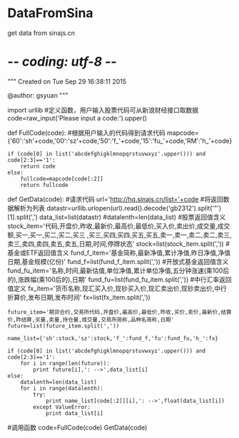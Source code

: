 # DataFromSina
get data from sinajs.cn
# -*- coding: utf-8 -*-
"""
Created on Tue Sep 29 16:38:11 2015

@author: gsyuan
"""

import urllib
#定义函数，用户输入股票代码可从新浪财经接口取数据
code=raw_input('Please input a code:').upper()

def FullCode(code):
    #根据用户输入的代码得到请求代码
    mapcode={'60':'sh'+code,'00':'sz'+code,'50':'f_'+code,'15':'fu_'+code,'RM':'h_'+code}
    
    if (code[0] in list('abcdefghigklmnopqrstuvwxyz'.upper())) and code[2:3]=='1':
        return code
    else:
        fullcode=mapcode[code[:2]]
        return fullcode
    
def GetData(code):
    #请求代码
    url='http://hq.sinajs.cn/list='+code
    #将返回数据解析为列表
    datastr=urllib.urlopen(url).read().decode('gb2312').split('"')[1].split(',')
    data_list=list(datastr)
    #datalenth=len(data_list)
    #股票返回值含义
    stock_item='代码,开盘价,昨收,最新价,最高价,最低价,买入价,卖出价,成交量,成交额,买一,买一,买二,买二,买三 ,买三,买四,买四,买五,买五,卖一,卖一,卖二,卖二,卖三,卖三,卖四,卖四,卖五,卖五,日期,时间,停牌状态'
    stock=list(stock_item.split(','))
    #基金或ETF返回值含义
    fund_f_item='基金简称,最新净值,累计净值,昨日净值,净值日期,基金规模(亿份)'
    fund_f=list(fund_f_item.split(','))
    #开放式基金返回值含义
    fund_fu_item='名称,时间,最新估值,单位净值,累计单位净值,五分钟涨速(乘100后的),涨跌幅(乘100后的),日期'
    fund_fu=list(fund_fu_item.split(','))
    #中行汇率返回值定义
    fx_item='货币名称,现汇买入价,现钞买入价,现汇卖出价,现钞卖出价,中行折算价,发布日期,发布时间'
    fx=list(fx_item.split(','))
    
    future_item='期货合约,交易所代码,开盘价,最高价,最低价,昨收,买价,卖价,最新价,结算价,昨结算,买量,卖量,持仓量,成交量,交易所简称,品种名简称,日期'
    future=list(future_item.split(','))
    
    name_list={'sh':stock,'sz':stock,'f_':fund_f,'fu':fund_fu,'h_':fx}
    
    if (code[0] in list('abcdefghigklmnopqrstuvwxyz'.upper())) and code[2:3]=='1':
        for i in range(len(future)):
            print future[i],': -->',data_list[i]
    else:
        datalenth=len(data_list)
        for i in range(datalenth):
            try:
                print name_list[code[:2]][i],': -->',float(data_list[i])
            except ValueError:
                print data_list[i]

    
#调用函数
code=FullCode(code)
GetData(code)

